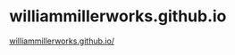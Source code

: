 # williammillerworks.github.io
<a href="[https://williammillerworks.github.io/]">williammillerworks.github.io/</a>
